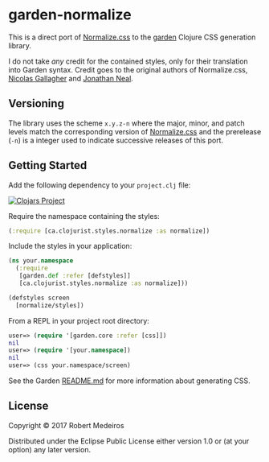 # garden-normalize

This is a direct port of [Normalize.css](https://necolas.github.io/normalize.css/) to the [garden](https://github.com/noprompt/garden) Clojure CSS generation library.

I do not take *any* credit for the contained styles, only for their translation into Garden syntax. Credit goes to the original authors of Normalize.css, [Nicolas Gallagher](http://nicolasgallagher.com/) and [Jonathan Neal](http://music.thewikies.com/jonneal/).

## Versioning

The library uses the scheme `x.y.z-n` where the major, minor, and patch levels match the corresponding version of [Normalize.css](https://necolas.github.io/normalize.css/) and the prerelease (`-n`) is a integer used to indicate successive releases of this port.

## Getting Started

Add the following dependency to your `project.clj` file:

[![Clojars Project](http://clojars.org/ca.clojurist.styles.normalize/latest-version.svg)](http://clojars.org/ca.clojurist.styles/normalize)

Require the namespace containing the styles:

```clojure
(:require [ca.clojurist.styles.normalize :as normalize])
```

Include the styles in your application:

```clojure
(ns your.namespace
  (:require
   [garden.def :refer [defstyles]]
   [ca.clojurist.styles.normalize :as normalize]))

(defstyles screen
  [normalize/styles])
```

From a REPL in your project root directory:

```clojure
user=> (require '[garden.core :refer [css]])
nil
user=> (require '[your.namespace])
nil
user=> (css your.namespace/screen)
```

See the Garden [README.md](https://github.com/noprompt/garden/blob/master/README.md) for more information about generating CSS.

## License

Copyright © 2017 Robert Medeiros

Distributed under the Eclipse Public License either version 1.0 or (at your option) any later version.
